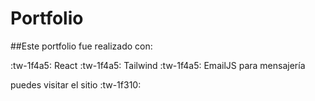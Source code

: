 # Portfolio

##Este portfolio fue realizado con: 

:tw-1f4a5: React
:tw-1f4a5: Tailwind
:tw-1f4a5: EmailJS para mensajería

puedes visitar el sitio      :tw-1f310:
